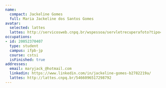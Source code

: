 ```yaml
---
name:
  compact: Jackeline Gomes
  full: Maria Jackeline dos Santos Gomes
avatar:
  selected: lattes
  lattes: http://servicosweb.cnpq.br/wspessoa/servletrecuperafoto?tipo=1&id=K2583937Z0
occupations:
- id: 20052370407
  type: student
  campus: ifpb-jp
  course: cstsi
  isFinished: true
addresses:
  email: maryjack_@hotmail.com
  linkedin: https://www.linkedin.com/in/jackeline-gomes-b2782219a/
  lattes: http://lattes.cnpq.br/5466096517298792
---
```

